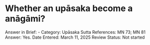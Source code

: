 # Whether an upāsaka become a anāgāmi?

Answer in Brief: -
 Category: Upāsaka
Sutta References: MN 73; MN 81
Answer: Yes.
Date Entered: March 11, 2025
Review Status: Not started